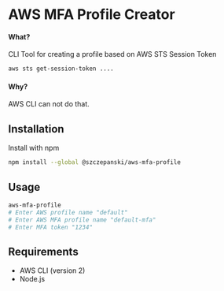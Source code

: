 # AWS MFA Profile Creator

#### What?

CLI Tool for creating a profile based on AWS STS Session Token

```bash
aws sts get-session-token ....
```

#### Why?

AWS CLI can not do that.

## Installation

Install with npm

```bash
npm install --global @szczepanski/aws-mfa-profile
```

## Usage

```bash
aws-mfa-profile
# Enter AWS profile name "default"
# Enter AWS MFA profile name "default-mfa"
# Enter MFA token "1234"
```

## Requirements

- AWS CLI (version 2)
- Node.js
